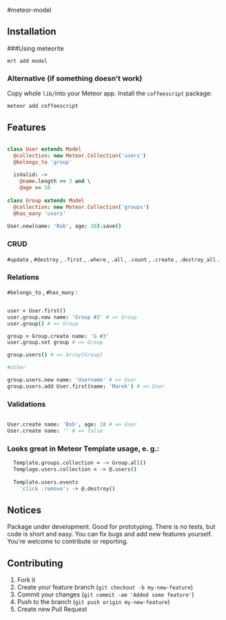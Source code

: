 #meteor-model

## Installation

###Using meteorite

```
mrt add model
```

### Alternative (if something doesn't work)

Copy whole ```lib/```into your Meteor app. 
Install the `coffeescript` package:

```
meteor add coffeescript
```

## Features

```coffeescript

class User extends Model
  @collection: new Meteor.Collection('users')
  @belongs_to 'group'
  
  isValid: ->
    @name.length >= 3 and \
    @age >= 18
    
class Group extends Model
  @collection: new Meteor.Collection('groups')
  @has_many 'users'
  
User.new(name: 'Bob', age: 18).save()

```

### CRUD

```#update``` ,
```#destroy``` ,
```.first``` ,
```.where``` ,
```.all``` ,
```.count``` ,
```.create``` ,
```.destroy_all``` .

### Relations

```#belongs_to``` ,
```#has_many``` :

```coffeescript

user = User.first()
user.group.new name: 'Group #2' # => Group
user.group() # => Group

group = Group.create name: 'G #3'
user.group.set group # => Group

group.users() # => Array[Group]

#other

group.users.new name: 'Username' # => User
group.users.add User.first(name: 'Marek') # => User

```

### Validations

```coffeescript

User.create name: 'Bob', age: 18 # => User
User.create name: '' # => false
```

### Looks great in Meteor Template usage, e. g.:

```coffeescript
  Template.groups.collection = -> Group.all()
  Templage.users.collection = -> @.users()
  
  Template.users.events
    'click .remove': -> @.destroy()
```

## Notices

Package under development. Good for prototyping. There is no tests, but code is short and easy. You can fix bugs and add new features yourself. You're welcome to contribute or reporting.


## Contributing

1. Fork it
2. Create your feature branch (`git checkout -b my-new-feature`)
3. Commit your changes (`git commit -am 'Added some feature'`)
4. Push to the branch (`git push origin my-new-feature`)
5. Create new Pull Request

